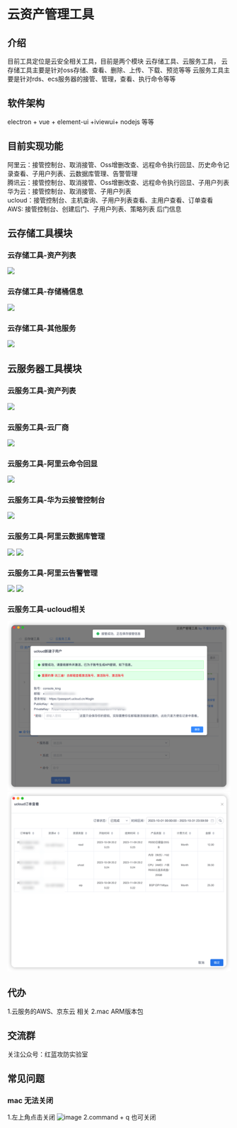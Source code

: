 # 云资产管理工具

## 介绍
目前工具定位是云安全相关工具，目前是两个模块
云存储工具、云服务工具，
云存储工具主要是针对oss存储、查看、删除、上传、下载、预览等等
云服务工具主要是针对rds、ecs服务器的接管、管理，查看、执行命令等等

## 软件架构
electron + vue + element-ui +iviewui+ nodejs 等等  

## 目前实现功能
阿里云：接管控制台、取消接管、Oss增删改查、远程命令执行回显、历史命令记录查看、子用户列表、云数据库管理、告警管理 </br>
腾讯云：接管控制台、取消接管、Oss增删改查、远程命令执行回显、子用户列表</br>
华为云：接管控制台、取消接管、子用户列表</br>
ucloud：接管控制台、主机查询、子用户列表查看、主用户查看、订单查看</br>
AWS: 接管控制台、创建后门、子用户列表、策略列表 后门信息</br>

## 云存储工具模块
<h3>云存储工具-资产列表</h3>
<img src="info/mac-1.png">
<h3>云存储工具-存储桶信息</h3>
<img src="info/mac-1-1.png">
<h3>云存储工具-其他服务</h3>
<img src="info/mac-1-2.png">

## 云服务器工具模块
<h3>云服务工具-资产列表</h3>
<img src="info/mac-2-1.png">
<h3>云服务工具-云厂商</h3>
<img src="info/mac-2-2.png">
<h3>云服务工具-阿里云命令回显</h3>
<img src="info/mac-2-3.png">
<h3>云服务工具-华为云接管控制台</h3>
<img src="info/mac-3.png">
<h3>云服务工具-阿里云数据库管理</h3>
<img src="info/mac-4.png">
<img src="info/mac-4-1.png">
<h3>云服务工具-阿里云告警管理</h3>
<img src="info/mac-5.png">
<img src="info/mac-5-1.png">
<h3>云服务工具-ucloud相关</h3>
<img src="info/ucloud-1.png">
<img src="info/ucloud-2.png">




## 代办
1.云服务的AWS、京东云 相关
2.mac ARM版本包

## 交流群
关注公众号：红蓝攻防实验室

## 常见问题
<h3>mac 无法关闭</h3>

1.左上角点击关闭
![image](https://github.com/dark-kingA/cloudTools/assets/102812179/c09de423-cf60-46d5-a305-a36404fee1cc)
2.command + q 也可关闭






